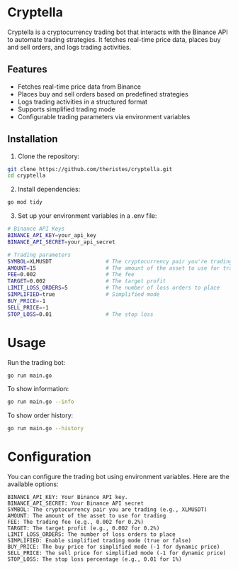 # Cryptella

Cryptella is a cryptocurrency trading bot that interacts with the Binance API to automate trading strategies. It fetches real-time price data, places buy and sell orders, and logs trading activities.

## Features

- Fetches real-time price data from Binance
- Places buy and sell orders based on predefined strategies
- Logs trading activities in a structured format
- Supports simplified trading mode
- Configurable trading parameters via environment variables

## Installation

1. Clone the repository:

```sh
git clone https://github.com/theristes/cryptella.git
cd cryptella
```

2. Install dependencies:

```sh
go mod tidy
```

3. Set up your environment variables in a .env file:

```sh
# Binance API Keys
BINANCE_API_KEY=your_api_key
BINANCE_API_SECRET=your_api_secret

# Trading parameters
SYMBOL=XLMUSDT                 # The cryptocurrency pair you're trading
AMOUNT=15                      # The amount of the asset to use for trading
FEE=0.002                      # The fee
TARGET=0.002                   # The target profit
LIMIT_LOSS_ORDERS=5            # The number of loss orders to place
SIMPLIFIED=true                # Simplified mode
BUY_PRICE=-1
SELL_PRICE=-1
STOP_LOSS=0.01                 # The stop loss
```

# Usage

Run the trading bot:

```sh
go run main.go
```

To show information:

```sh
go run main.go --info
```

To show order history:

```sh
go run main.go --history
```

# Configuration

You can configure the trading bot using environment variables. Here are the available options:

```properties
BINANCE_API_KEY: Your Binance API key.
BINANCE_API_SECRET: Your Binance API secret
SYMBOL: The cryptocurrency pair you are trading (e.g., XLMUSDT)
AMOUNT: The amount of the asset to use for trading
FEE: The trading fee (e.g., 0.002 for 0.2%)
TARGET: The target profit (e.g., 0.002 for 0.2%)
LIMIT_LOSS_ORDERS: The number of loss orders to place
SIMPLIFIED: Enable simplified trading mode (true or false)
BUY_PRICE: The buy price for simplified mode (-1 for dynamic price)
SELL_PRICE: The sell price for simplified mode (-1 for dynamic price)
STOP_LOSS: The stop loss percentage (e.g., 0.01 for 1%)
```
